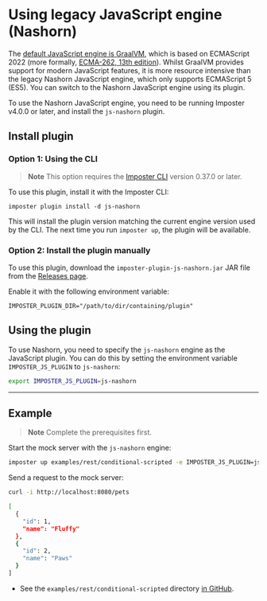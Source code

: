 # Using legacy JavaScript engine (Nashorn)

The [default JavaScript engine is GraalVM](./scripting_modern_js.md), which is based on ECMAScript 2022 (more formally, [ECMA-262, 13th edition](https://262.ecma-international.org/13.0/)). Whilst GraalVM provides support for modern JavaScript features, it is more resource intensive than the legacy Nashorn JavaScript engine, which only supports ECMAScript 5 (ES5). You can switch to the Nashorn JavaScript engine using its plugin.

To use the Nashorn JavaScript engine, you need to be running Imposter v4.0.0 or later, and install the `js-nashorn` plugin.

## Install plugin

### Option 1: Using the CLI

> **Note**
> This option requires the [Imposter CLI](./run_imposter_cli.md) version 0.37.0 or later.

To use this plugin, install it with the Imposter CLI:

    imposter plugin install -d js-nashorn

This will install the plugin version matching the current engine version used by the CLI. The next time you run `imposter up`, the plugin will be available.

### Option 2: Install the plugin manually

To use this plugin, download the `imposter-plugin-js-nashorn.jar` JAR file from the [Releases page](https://github.com/outofcoffee/imposter/releases).

Enable it with the following environment variable:

    IMPOSTER_PLUGIN_DIR="/path/to/dir/containing/plugin"

## Using the plugin

To use Nashorn, you need to specify the `js-nashorn` engine as the JavaScript plugin. You can do this by setting the environment variable `IMPOSTER_JS_PLUGIN` to `js-nashorn`:

```bash
export IMPOSTER_JS_PLUGIN=js-nashorn
```

---

## Example

> **Note**
> Complete the prerequisites first.

Start the mock server with the `js-nashorn` engine:

```bash
imposter up examples/rest/conditional-scripted -e IMPOSTER_JS_PLUGIN=js-nashorn
```

Send a request to the mock server:

```bash
curl -i http://localhost:8080/pets

[
  {
    "id": 1,
    "name": "Fluffy"
  },
  {
    "id": 2,
    "name": "Paws"
  }
]
```

* See the `examples/rest/conditional-scripted` directory [in GitHub](https://github.com/outofcoffee/imposter/blob/main/examples/rest/conditional-scripted).

